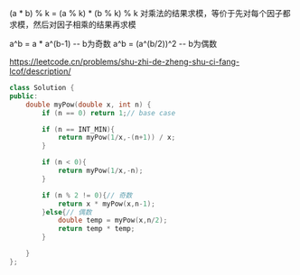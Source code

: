 (a * b) % k = (a % k) * (b % k) % k
对乘法的结果求模，等价于先对每个因子都求模，然后对因子相乘的结果再求模

a^b = a * a^(b-1) -- b为奇数
a^b = (a^(b/2))^2 -- b为偶数

https://leetcode.cn/problems/shu-zhi-de-zheng-shu-ci-fang-lcof/description/

```c++
class Solution {
public:
    double myPow(double x, int n) {    
        if (n == 0) return 1;// base case

        if (n == INT_MIN){
            return myPow(1/x,-(n+1)) / x;
        }

        if (n < 0){
            return myPow(1/x,-n);
        }

        if (n % 2 != 0){// 奇数
            return x * myPow(x,n-1);
        }else{// 偶数
            double temp = myPow(x,n/2);
            return temp * temp;
        }

    }
};
```
